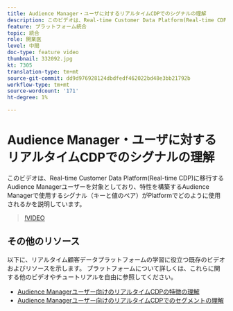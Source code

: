 ```yaml
---
title: Audience Manager・ユーザに対するリアルタイムCDPでのシグナルの理解
description: このビデオは、Real-time Customer Data Platform(Real-time CDP)に移行するAudience Managerユーザーを対象としており、特性を構築するAudience Managerで使用するシグナル（キーと値のペア）がPlatformでどのように使用されるかを説明しています。
feature: プラットフォーム統合
topic: 統合
role: 開業医
level: 中間
doc-type: feature video
thumbnail: 332092.jpg
kt: 7305
translation-type: tm+mt
source-git-commit: dd9d976928124dbdfedf462022bd48e3bb21792b
workflow-type: tm+mt
source-wordcount: '171'
ht-degree: 1%

---
```



# Audience Manager・ユーザに対するリアルタイムCDPでのシグナルの理解

このビデオは、Real-time Customer Data Platform(Real-time CDP)に移行するAudience Managerユーザーを対象としており、特性を構築するAudience Managerで使用するシグナル（キーと値のペア）がPlatformでどのように使用されるかを説明しています。

>[!VIDEO](https://video.tv.adobe.com/v/332092/?quality=12&learn=on)

## その他のリソース

以下に、リアルタイム顧客データプラットフォームの学習に役立つ既存のビデオおよびリソースを示します。 プラットフォームについて詳しくは、これらに関する他のビデオやチュートリアルを自由に参照してください。

* [Audience Managerユーザー向けのリアルタイムCDPの特徴の理解](https://experienceleague.adobe.com/docs/audience-manager-learn/tutorials/other-integrations/integrating-with-rtcdp/rtcdp-traits-for-aam-users.html?lang=en#other-integrations)
* [Audience Managerユーザー向けのリアルタイムCDPでのセグメントの理解](https://experienceleague.adobe.com/docs/audience-manager-learn/tutorials/other-integrations/integrating-with-rtcdp/rtcdp-segments-for-aam-users.html?lang=en#other-integrations)
